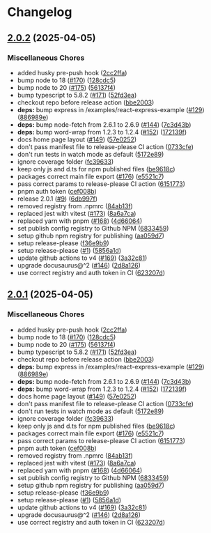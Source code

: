 # Changelog

## [2.0.2](https://github.com/ascariandrea/ts-endpoint/compare/root@2.0.1...root@2.0.2) (2025-04-05)


### Miscellaneous Chores

* added husky pre-push hook ([2cc2ffa](https://github.com/ascariandrea/ts-endpoint/commit/2cc2ffa7c51855bbb7a5e6c9962a1eab8e926d46))
* bump node to 18 ([#170](https://github.com/ascariandrea/ts-endpoint/issues/170)) ([128cdc5](https://github.com/ascariandrea/ts-endpoint/commit/128cdc5017ba5b7ac348c625ee2c04637945e31d))
* bump node to 20 ([#175](https://github.com/ascariandrea/ts-endpoint/issues/175)) ([56137f4](https://github.com/ascariandrea/ts-endpoint/commit/56137f419ea70caaee13dc20b572d279465733fa))
* bump typescript to 5.8.2 ([#171](https://github.com/ascariandrea/ts-endpoint/issues/171)) ([52fd3ea](https://github.com/ascariandrea/ts-endpoint/commit/52fd3ea54a8c3c963e985ddafe47b6dbebd612fb))
* checkout repo before release action ([bbe2003](https://github.com/ascariandrea/ts-endpoint/commit/bbe2003db23c8526130d4ba76c5adfd3a432b47f))
* **deps:** bump express in /examples/react-express-example ([#129](https://github.com/ascariandrea/ts-endpoint/issues/129)) ([886989e](https://github.com/ascariandrea/ts-endpoint/commit/886989ed2b3ba3f8b5860b5e7aa7da67150b700b))
* **deps:** bump node-fetch from 2.6.1 to 2.6.9 ([#144](https://github.com/ascariandrea/ts-endpoint/issues/144)) ([7c3d43b](https://github.com/ascariandrea/ts-endpoint/commit/7c3d43ba15a38b8208672542bbeacb9261404c01))
* **deps:** bump word-wrap from 1.2.3 to 1.2.4 ([#152](https://github.com/ascariandrea/ts-endpoint/issues/152)) ([172139f](https://github.com/ascariandrea/ts-endpoint/commit/172139f6eff7e08908bb29ca9d301e92a923f906))
* docs home page layout ([#149](https://github.com/ascariandrea/ts-endpoint/issues/149)) ([57e0252](https://github.com/ascariandrea/ts-endpoint/commit/57e0252a639cad584000be71a34602c44d9e4ff5))
* don't pass manifest file to release-please CI action ([0733cfe](https://github.com/ascariandrea/ts-endpoint/commit/0733cfec15962cad0f7aa83cc61215432a3534fe))
* don't run tests in watch mode as default ([5172e89](https://github.com/ascariandrea/ts-endpoint/commit/5172e89531e7e544608b0f344238661006965b24))
* ignore coverage folder ([fc39633](https://github.com/ascariandrea/ts-endpoint/commit/fc39633c3f0f7de575e25a400b6dc22d52c56b36))
* keep only js and d.ts for npm published files ([be9618c](https://github.com/ascariandrea/ts-endpoint/commit/be9618c2b6f042a605ad22741c6a617bf1edd8ca))
* packages correct main file export ([#176](https://github.com/ascariandrea/ts-endpoint/issues/176)) ([e5521c7](https://github.com/ascariandrea/ts-endpoint/commit/e5521c7470d76da5df0991d591d5ecdb09713feb))
* pass correct params to release-please CI action ([6151773](https://github.com/ascariandrea/ts-endpoint/commit/6151773e6f08cd3c99fa86708e7337835ff750e5))
* pnpm auth token ([cef008b](https://github.com/ascariandrea/ts-endpoint/commit/cef008b810096a0c41dd09df1efa7decc7e8622c))
* release 2.0.1 ([#9](https://github.com/ascariandrea/ts-endpoint/issues/9)) ([6db997f](https://github.com/ascariandrea/ts-endpoint/commit/6db997f0b899d7a406726e9021d4aa9076713b87))
* removed registry from .npmrc ([84ab13f](https://github.com/ascariandrea/ts-endpoint/commit/84ab13f519a0a41d1819fcf2e254d6882f3ea065))
* replaced jest with vitest ([#173](https://github.com/ascariandrea/ts-endpoint/issues/173)) ([8a6a7ca](https://github.com/ascariandrea/ts-endpoint/commit/8a6a7ca08427035b2f02e4bce38d0892cf3e0f1d))
* replaced yarn with pnpm ([#168](https://github.com/ascariandrea/ts-endpoint/issues/168)) ([4d66064](https://github.com/ascariandrea/ts-endpoint/commit/4d66064a3bea8cf040fbdeeb62efd064e6e1cdf1))
* set publish config registry to  Github NPM ([6833459](https://github.com/ascariandrea/ts-endpoint/commit/683345903c8ee0aa7a0d86711212f5847b915e11))
* setup github npm registry for publishing ([aa059d7](https://github.com/ascariandrea/ts-endpoint/commit/aa059d757d275f409cfe84559507be167e23a6fd))
* setup release-please ([f36e9b9](https://github.com/ascariandrea/ts-endpoint/commit/f36e9b94233465ee48365f0fab8c5b90d19dfeea))
* setup release-please ([#1](https://github.com/ascariandrea/ts-endpoint/issues/1)) ([5856a1d](https://github.com/ascariandrea/ts-endpoint/commit/5856a1d0be174245cb946eab99b321353f2b8c0e))
* update github actions to v4 ([#169](https://github.com/ascariandrea/ts-endpoint/issues/169)) ([3a32c81](https://github.com/ascariandrea/ts-endpoint/commit/3a32c812d2154b85958b59dd575771e7c86e4bc9))
* upgrade docusaurus@^2 ([#146](https://github.com/ascariandrea/ts-endpoint/issues/146)) ([2d8a126](https://github.com/ascariandrea/ts-endpoint/commit/2d8a126749daab59234ea2fc3fd54f91c1e3a48e))
* use correct registry and auth token in CI ([623207d](https://github.com/ascariandrea/ts-endpoint/commit/623207d7bca40efbca449b44668a67d3c88ddbe7))

## [2.0.1](https://github.com/ascariandrea/ts-endpoint/compare/root@2.0.0...root@2.0.1) (2025-04-05)


### Miscellaneous Chores

* added husky pre-push hook ([2cc2ffa](https://github.com/ascariandrea/ts-endpoint/commit/2cc2ffa7c51855bbb7a5e6c9962a1eab8e926d46))
* bump node to 18 ([#170](https://github.com/ascariandrea/ts-endpoint/issues/170)) ([128cdc5](https://github.com/ascariandrea/ts-endpoint/commit/128cdc5017ba5b7ac348c625ee2c04637945e31d))
* bump node to 20 ([#175](https://github.com/ascariandrea/ts-endpoint/issues/175)) ([56137f4](https://github.com/ascariandrea/ts-endpoint/commit/56137f419ea70caaee13dc20b572d279465733fa))
* bump typescript to 5.8.2 ([#171](https://github.com/ascariandrea/ts-endpoint/issues/171)) ([52fd3ea](https://github.com/ascariandrea/ts-endpoint/commit/52fd3ea54a8c3c963e985ddafe47b6dbebd612fb))
* checkout repo before release action ([bbe2003](https://github.com/ascariandrea/ts-endpoint/commit/bbe2003db23c8526130d4ba76c5adfd3a432b47f))
* **deps:** bump express in /examples/react-express-example ([#129](https://github.com/ascariandrea/ts-endpoint/issues/129)) ([886989e](https://github.com/ascariandrea/ts-endpoint/commit/886989ed2b3ba3f8b5860b5e7aa7da67150b700b))
* **deps:** bump node-fetch from 2.6.1 to 2.6.9 ([#144](https://github.com/ascariandrea/ts-endpoint/issues/144)) ([7c3d43b](https://github.com/ascariandrea/ts-endpoint/commit/7c3d43ba15a38b8208672542bbeacb9261404c01))
* **deps:** bump word-wrap from 1.2.3 to 1.2.4 ([#152](https://github.com/ascariandrea/ts-endpoint/issues/152)) ([172139f](https://github.com/ascariandrea/ts-endpoint/commit/172139f6eff7e08908bb29ca9d301e92a923f906))
* docs home page layout ([#149](https://github.com/ascariandrea/ts-endpoint/issues/149)) ([57e0252](https://github.com/ascariandrea/ts-endpoint/commit/57e0252a639cad584000be71a34602c44d9e4ff5))
* don't pass manifest file to release-please CI action ([0733cfe](https://github.com/ascariandrea/ts-endpoint/commit/0733cfec15962cad0f7aa83cc61215432a3534fe))
* don't run tests in watch mode as default ([5172e89](https://github.com/ascariandrea/ts-endpoint/commit/5172e89531e7e544608b0f344238661006965b24))
* ignore coverage folder ([fc39633](https://github.com/ascariandrea/ts-endpoint/commit/fc39633c3f0f7de575e25a400b6dc22d52c56b36))
* keep only js and d.ts for npm published files ([be9618c](https://github.com/ascariandrea/ts-endpoint/commit/be9618c2b6f042a605ad22741c6a617bf1edd8ca))
* packages correct main file export ([#176](https://github.com/ascariandrea/ts-endpoint/issues/176)) ([e5521c7](https://github.com/ascariandrea/ts-endpoint/commit/e5521c7470d76da5df0991d591d5ecdb09713feb))
* pass correct params to release-please CI action ([6151773](https://github.com/ascariandrea/ts-endpoint/commit/6151773e6f08cd3c99fa86708e7337835ff750e5))
* pnpm auth token ([cef008b](https://github.com/ascariandrea/ts-endpoint/commit/cef008b810096a0c41dd09df1efa7decc7e8622c))
* removed registry from .npmrc ([84ab13f](https://github.com/ascariandrea/ts-endpoint/commit/84ab13f519a0a41d1819fcf2e254d6882f3ea065))
* replaced jest with vitest ([#173](https://github.com/ascariandrea/ts-endpoint/issues/173)) ([8a6a7ca](https://github.com/ascariandrea/ts-endpoint/commit/8a6a7ca08427035b2f02e4bce38d0892cf3e0f1d))
* replaced yarn with pnpm ([#168](https://github.com/ascariandrea/ts-endpoint/issues/168)) ([4d66064](https://github.com/ascariandrea/ts-endpoint/commit/4d66064a3bea8cf040fbdeeb62efd064e6e1cdf1))
* set publish config registry to  Github NPM ([6833459](https://github.com/ascariandrea/ts-endpoint/commit/683345903c8ee0aa7a0d86711212f5847b915e11))
* setup github npm registry for publishing ([aa059d7](https://github.com/ascariandrea/ts-endpoint/commit/aa059d757d275f409cfe84559507be167e23a6fd))
* setup release-please ([f36e9b9](https://github.com/ascariandrea/ts-endpoint/commit/f36e9b94233465ee48365f0fab8c5b90d19dfeea))
* setup release-please ([#1](https://github.com/ascariandrea/ts-endpoint/issues/1)) ([5856a1d](https://github.com/ascariandrea/ts-endpoint/commit/5856a1d0be174245cb946eab99b321353f2b8c0e))
* update github actions to v4 ([#169](https://github.com/ascariandrea/ts-endpoint/issues/169)) ([3a32c81](https://github.com/ascariandrea/ts-endpoint/commit/3a32c812d2154b85958b59dd575771e7c86e4bc9))
* upgrade docusaurus@^2 ([#146](https://github.com/ascariandrea/ts-endpoint/issues/146)) ([2d8a126](https://github.com/ascariandrea/ts-endpoint/commit/2d8a126749daab59234ea2fc3fd54f91c1e3a48e))
* use correct registry and auth token in CI ([623207d](https://github.com/ascariandrea/ts-endpoint/commit/623207d7bca40efbca449b44668a67d3c88ddbe7))

